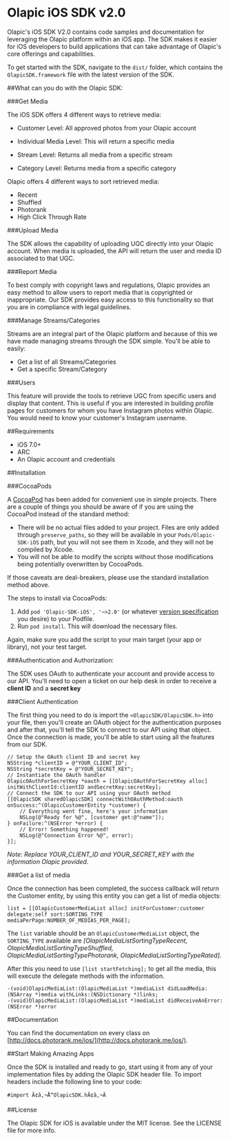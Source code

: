 Olapic iOS SDK v2.0
====================

Olapic's iOS SDK V2.0 contains code samples and documentation for leveraging the Olapic platform within an iOS app. The SDK makes it easier for iOS developers to build applications that can take advantage of Olapic's core offerings and capabilities.

To get started with the SDK, navigate to the `dist/` folder, which contains the `OlapicSDK.framework` file with the latest version of the SDK.

##What can you do with the Olapic SDK:

###Get Media

The iOS SDK offers 4 different ways to retrieve media: 

- Customer Level: All approved photos from your Olapic account

- Individual Media Level:  This will return a specific media

- Stream Level:  Returns all media from a specific stream

- Category Level: Returns media from a specific category
 
Olapic offers 4 different ways to sort retrieved media:

- Recent 
- Shuffled
- Photorank
- High Click Through Rate

###Upload Media

The SDK allows the capability of uploading UGC directly into your Olapic account. When media is uploaded, the API will return the user and media ID associated to that UGC.  

###Report Media

To best comply with copyright laws and regulations, Olapic provides an easy method to allow users to report media that is copyrighted or inappropriate. Our SDK provides easy access to this functionality so that you are in compliance with legal guidelines.  

###Manage Streams/Categories

Streams are an integral part of the Olapic platform and because of this we have made managing streams through the SDK simple. You'll be able to easily:

- Get a list of all Streams/Categories
- Get a specific Stream/Category

###Users

This feature will provide the tools to retrieve UGC from specific users and display that content. This is useful if you are interested in building profile pages for customers for whom you have Instagram photos within Olapic.  You would need to know your customer's Instagram username.  

##Requirements

- iOS 7.0+
- ARC
- An Olapic account and credentials

##Installation

###CocoaPods

A [CocoaPod](http://cocoapods.org/) has been added for convenient use in simple projects. There are a couple of things you should be aware of if you are using the CocoaPod instead of the standard method: 

- There will be no actual files added to your project. Files are only added through `preserve_paths`, so they will be available in your `Pods/Olapic-SDK-iOS` path, but you will not see them in Xcode, and they will not be compiled by Xcode.
- You will not be able to modify the scripts without those modifications being potentially overwritten by CocoaPods. 

If those caveats are deal-breakers, please use the standard installation method above. 

The steps to install via CocoaPods: 

1. Add `pod 'Olapic-SDK-iOS', '~>2.0'` (or whatever [version specification](http://guides.cocoapods.org/using/the-podfile.html#specifying-pod-versions) you desire) to your Podfile. 
2. Run `pod install`. This will download the necessary files.

Again, make sure you add the script to your main target (your app or library), not your test target.

###Authentication and Authorization:

The SDK uses OAuth to authenticate your account and provide access to our API. You'll need to open a ticket on our help desk in order to receive a **client ID** and a **secret key**

###Client Authentication

The first thing you need to do is import the `<OlapicSDK/OlapicSDK.h>` into your file, then you'll create an OAuth object for the authentication purposes and after that, you'll tell the SDK to connect to our API using that object. Once the connection is made, you'll be able to start using all the features from our SDK.

```obj-c
// Setup the OAuth client ID and secret key
NSString *clientID = @"YOUR_CLIENT_ID";
NSString *secretKey = @"YOUR_SECRET_KEY";
// Instantiate the OAuth handler
OlapicOAuthForSecretKey *oauth = [[OlapicOAuthForSecretKey alloc] initWithClientId:clientID andSecretKey:secretKey];
// Connect the SDK to our API using your OAuth method
[[OlapicSDK sharedOlapicSDK] connectWithOAuthMethod:oauth onSuccess:^(OlapicCustomerEntity *customer) {
    // Everything went fine, here's your information
    NSLog(@"Ready for %@", [customer get:@"name"]);
} onFailure:^(NSError *error) {
    // Error! Something happened!
    NSLog(@"Connection Error %@", error);
}];
```

*Note: Replace YOUR_CLIENT_ID and YOUR_SECRET_KEY with the information Olapic provided.*

###Get a list of media

Once the connection has been completed, the success callback will return the Customer entity, by using this entity you can get a list of media objects:

```
list = [[OlapicCustomerMediaList alloc] initForCustomer:customer delegate:self sort:SORTING_TYPE mediaPerPage:NUMBER_OF_MEDIAS_PER_PAGE];
```

The `list` variable should be an `OlapicCustomerMediaList` object, the `SORTING_TYPE` available are *[OlapicMediaListSortingTypeRecent, OlapicMediaListSortingTypeShuffled, OlapicMediaListSortingTypePhotorank, OlapicMediaListSortingTypeRated]*.

After this you need to use `[list startFetching];` to get all the media, this will execute the delegate methods with the information.

```
-(void)OlapicMediaList:(OlapicMediaList *)mediaList didLoadMedia:(NSArray *)media withLinks:(NSDictionary *)links;
-(void)OlapicMediaList:(OlapicMediaList *)mediaList didReceiveAnError:(NSError *)error
```

##Documentation

You can find the documentation on every class on [http://docs.photorank.me/ios/](http://docs.photorank.me/ios/).

##Start Making Amazing Apps

Once the SDK is installed and ready to go, start using it from any of your implementation files by adding the Olapic SDK header file. To import headers include the following line to your code:

`#import Ã¢â‚¬Å“OlapicSDK.hÃ¢â‚¬Â`

##License	

The Olapic SDK for iOS is available under the MIT license. See the LICENSE file for more info.